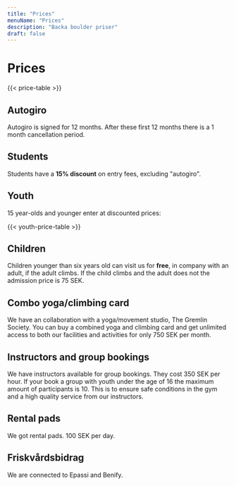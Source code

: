 ```yaml
---
title: "Prices"
menuName: "Prices"
description: "Backa boulder priser"
draft: false
---
```


# Prices

{{< price-table >}}

## Autogiro

Autogiro is signed for 12 months. After these first 12 months there is a 1 month cancellation period.

## Students

Students have a __15% discount__ on entry fees, excluding "autogiro".

## Youth

15 year-olds and younger enter at discounted prices:

{{< youth-price-table >}}

## Children

Children younger than six years old can visit us for __free__, in company with an adult, if the adult climbs. 
If the child climbs and the adult does not the admission price is 75 SEK.

## Combo yoga/climbing card
We have an collaboration with a yoga/movement studio, The Gremlin Society.
You can buy a combined yoga and climbing card and get unlimited access to both our facilities and activities for only 750 SEK per month.

## Instructors and group bookings

We have instructors available for group bookings. They cost 350 SEK per hour.
If your book a group with youth under the age of 16 the maximum amount of participants is 10.
This is to ensure safe conditions in the gym and a high quality service from our instructors. 

## Rental pads
We got rental pads. 100 SEK per day. 

## Friskvårdsbidrag
We are connected to Epassi and Benify. 
